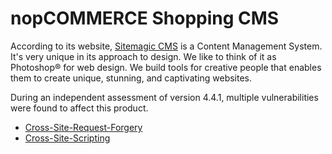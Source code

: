 # nopCOMMERCE Shopping CMS

According to its website, [Sitemagic CMS](https://sitemagic.org/) is a Content Management System. It's very unique in its approach to design. We like to think of it as Photoshop® for web design. We build tools for creative people that enables them to create unique, stunning, and captivating websites.

During an independent assessment of version 4.4.1, multiple vulnerabilities were found to affect this product.

* [Cross-Site-Request-Forgery](./Cross-Site-Request-Forgery/readme.md)
* [Cross-Site-Scripting](./Cross-Site-Scripting/readme.md)